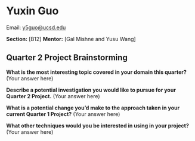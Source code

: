 # Yuxin Guo
Email: [y5guo@ucsd.edu](mailto:y5guo@ucsd.edu)

**Section:** [B12]
**Mentor:** [Gal Mishne and Yusu Wang]

## Quarter 2 Project Brainstorming

**What is the most interesting topic covered in your domain this quarter?**
(Your answer here)

**Describe a potential investigation you would like to pursue for your Quarter 2 Project.**
(Your answer here)

**What is a potential change you’d make to the approach taken in your current Quarter 1 Project?**
(Your answer here)

**What other techniques would you be interested in using in your project?**
(Your answer here)

